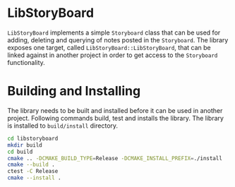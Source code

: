 # LibStoryBoard

`LibStoryBoard` implements a simple `Storyboard` class that can be used for adding, deleting and querying
of notes posted in the `Storyboard`. The library exposes one target, called `LibStoryBoard::LibStoryBoard`,
that can be linked against in another project in order to get access to the `Storyboard` functionality.

# Building and Installing

The library needs to be built and installed before it can be used in another project. Following commands build, test
and installs the library. The library is installed to `build/install` directory.

```bash
cd libstoryboard
mkdir build
cd build
cmake .. -DCMAKE_BUILD_TYPE=Release -DCMAKE_INSTALL_PREFIX=./install
cmake --build .
ctest -C Release
cmake --install .
```

